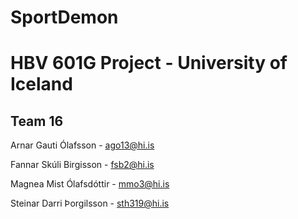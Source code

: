 # SportDemon
# HBV 601G Project - University of Iceland

## Team 16
Arnar Gauti Ólafsson     - ago13@hi.is

Fannar Skúli Birgisson   - fsb2@hi.is

Magnea Mist Ólafsdóttir  - mmo3@hi.is

Steinar Darri Þorgilsson - sth319@hi.is
